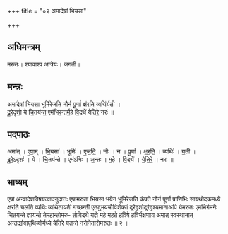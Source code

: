 +++
title = "०२ अमादेषां भियसा"

+++
## अधिमन्त्रम्
मरुतः। श्यावाश्व आत्रेयः। जगती।

## मन्त्रः
अमा॑देषां भि॒यसा॒ भूमि॑रेजति॒ नौर्न पू॒र्णा क्ष॑रति॒ व्यथि॑र्य॒ती ।  
दू॒रे॒दृशो॒ ये चि॒तय॑न्त॒ एम॑भिर॒न्तर्म॒हे वि॒दथे॑ येतिरे॒ नरः॑ ॥

## पदपाठः
अमा॑त् । ए॒षा॒म् । भि॒यसा॑ । भूमिः॑ । ए॒ज॒ति॒ । नौः । न । पू॒र्णा । क्ष॒र॒ति॒ । व्यथिः॑ । य॒ती ।  
दू॒रे॒ऽदृशः॑ । ये । चि॒तय॑न्ते । एम॑ऽभिः । अ॒न्तः । म॒हे । वि॒दथे॑ । ये॒ति॒रे॒ । नरः॑ ॥

## भाष्यम्
एषां अन्वादेशविषयत्वादनुदात्तः एषांमरुतां भियसा भयेन भूमिरेजति कंपते नौर्न पूर्णा प्राणिभिः सायथोदकमध्ये क्षरति चलति व्यथिः व्यथितायती गच्छन्ती एतदुभयन्नौविशेषणं दूरेदृशोदूरेदृश्यमानाअपि येमरुतः एमभिर्गमनैः चितयन्ते ज्ञायन्ते तेमहान्तोमरु- तोविदथे यज्ञे महे महते हविषे हविर्भक्षणाय अमात् स्वस्थानात् अन्तर्द्यावापृथिव्योर्मध्ये येतिरे यतन्ते नरोनेतारोमरुतः ॥ २ ॥